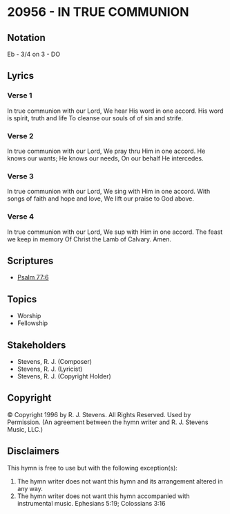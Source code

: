 # 20956 - IN TRUE COMMUNION

## Notation

Eb - 3/4 on 3 - DO

## Lyrics

### Verse 1

In true communion with our Lord, We hear His word in one accord. His word is spirit, truth and life To cleanse our souls of of sin and strife.

### Verse 2

In true communion with our Lord, We pray thru Him in one accord.  He knows our wants; He knows our needs, On our behalf He intercedes. 

### Verse 3

In true communion with our Lord, We sing with Him in one accord. With songs of faith and hope and love, We lift our praise to God above.

### Verse 4

In true communion with our Lord, We sup with Him in one accord. The feast we keep in memory Of Christ the Lamb of Calvary. Amen.


## Scriptures

- [Psalm 77:6](https://www.biblegateway.com/passage/?search=Psalm%2077%3A6)

## Topics

- Worship
- Fellowship

## Stakeholders

- Stevens, R. J. (Composer)
- Stevens, R. J. (Lyricist)
- Stevens, R. J. (Copyright Holder)

## Copyright

© Copyright 1996 by R. J. Stevens. All Rights Reserved. Used by Permission.
(An agreement between the hymn writer and R. J. Stevens Music, LLC.)

## Disclaimers

This hymn is free to use but with the following exception(s):
1. The hymn writer does not want this hymn and its arrangement altered in any way.
2. The hymn writer does not want this hymn accompanied with instrumental music.
Ephesians 5:19; Colossians 3:16

